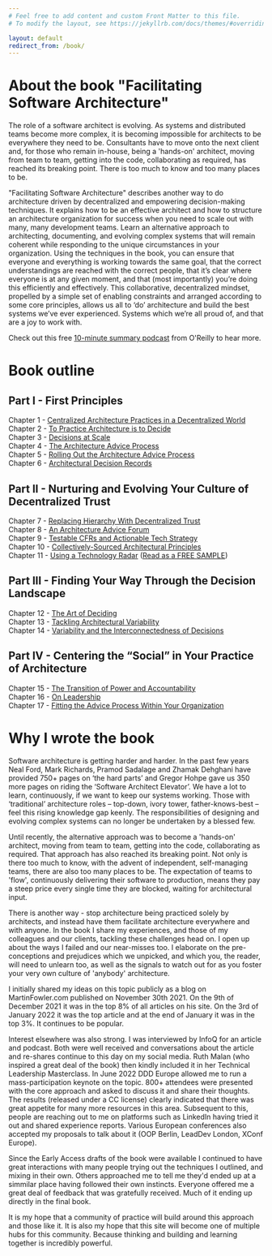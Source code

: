 ```yaml
---
# Feel free to add content and custom Front Matter to this file.
# To modify the layout, see https://jekyllrb.com/docs/themes/#overriding-theme-defaults

layout: default
redirect_from: /book/
---
```


# About the book "Facilitating Software Architecture"
The role of a software architect is evolving. As systems and distributed teams become more complex, it is becoming impossible for architects to be everywhere they need to be. Consultants have to move onto the next client and, for those who remain in-house, being a 'hands-on' architect, moving from team to team, getting into the code, collaborating as required, has reached its breaking point. There is too much to know and too many places to be.

"Facilitating Software Architecture" describes another way to do architecture driven by decentralized and empowering decision-making techniques. It explains how to be an effective architect and how to structure an architecture organization for success when you need to scale out with many, many development teams. Learn an alternative approach to architecting, documenting, and evolving complex systems that will remain coherent while responding to the unique circumstances in your organization. Using the techniques in the book, you can ensure that everyone and everything is working towards the same goal, that the correct understandings are reached with the correct people, that it’s clear where everyone is at any given moment, and that (most importantly) you’re doing this efficiently and effectively. This collaborative, decentralized mindset, propelled by a simple set of enabling constraints and arranged according to some core principles, allows us all to ‘do’ architecture and build the best systems we’ve ever experienced. Systems which we’re all proud of, and that are a joy to work with.

Check out this free [10-minute summary podcast](https://www.oreilly.com/online-learning/ai-audio-summaries.html) from O'Reilly to hear more. 

# Book outline
## Part I - First Principles
Chapter 1 - [Centralized Architecture Practices in a Decentralized World](https://learning.oreilly.com/library/view/facilitating-software-architecture/9781098151850/ch01.html)<br/>
Chapter 2 - [To Practice Architecture is to Decide](https://learning.oreilly.com/library/view/facilitating-software-architecture/9781098151850/ch02.html)<br/>
Chapter 3 - [Decisions at Scale](https://learning.oreilly.com/library/view/facilitating-software-architecture/9781098151850/ch03.html)<br/>
Chapter 4 - [The Architecture Advice Process](https://learning.oreilly.com/library/view/facilitating-software-architecture/9781098151850/ch04.html)<br/>
Chapter 5 - [Rolling Out the Architecture Advice Process](https://learning.oreilly.com/library/view/facilitating-software-architecture/9781098151850/ch05.html)<br/>
Chapter 6 - [Architectural Decision Records](https://learning.oreilly.com/library/view/facilitating-software-architecture/9781098151850/ch06.html)<br/>
## Part II - Nurturing and Evolving Your Culture of Decentralized Trust
Chapter 7 - [Replacing Hierarchy With Decentralized Trust](https://learning.oreilly.com/library/view/facilitating-software-architecture/9781098151850/ch07.html)<br/>
Chapter 8 - [An Architecture Advice Forum](https://learning.oreilly.com/library/view/facilitating-software-architecture/9781098151850/ch08.html)<br/>
Chapter 9 - [Testable CFRs and Actionable Tech Strategy](https://learning.oreilly.com/library/view/facilitating-software-architecture/9781098151850/ch09.html)<br/>
Chapter 10 - [Collectively-Sourced Architectural Principles](https://learning.oreilly.com/library/view/facilitating-software-architecture/9781098151850/ch10.html)<br/>
Chapter 11 - [Using a Technology Radar](https://learning.oreilly.com/library/view/facilitating-software-architecture/9781098151850/ch11.html) ([Read as a FREE SAMPLE](./assets/pdf/facilitating_software_architecture_11.pdf))<br/>
## Part III - Finding Your Way Through the Decision Landscape
Chapter 12 - [The Art of Deciding](https://learning.oreilly.com/library/view/facilitating-software-architecture/9781098151850/ch12.html)<br/>
Chapter 13 - [Tackling Architectural Variability](https://learning.oreilly.com/library/view/facilitating-software-architecture/9781098151850/ch13.html)<br/>
Chapter 14 - [Variability and the Interconnectedness of Decisions](https://learning.oreilly.com/library/view/facilitating-software-architecture/9781098151850/ch14.html)<br/>
## Part IV - Centering the “Social” in Your Practice of Architecture
Chapter 15 - [The Transition of Power and Accountability](https://learning.oreilly.com/library/view/facilitating-software-architecture/9781098151850/ch15.html)<br/>
Chapter 16 - [On Leadership](https://learning.oreilly.com/library/view/facilitating-software-architecture/9781098151850/ch16.html)<br/>
Chapter 17 - [Fitting the Advice Process Within Your Organization](https://learning.oreilly.com/library/view/facilitating-software-architecture/9781098151850/ch17.html)<br/>

# Why I wrote the book
Software architecture is getting harder and harder. In the past few years Neal Ford, Mark Richards, Pramod Sadalage and Zhamak Dehghani have provided 750+ pages on ‘the hard parts’ and Gregor Hohpe gave us 350 more pages on riding the ‘Software Architect Elevator’. We have a lot to learn, continuously, if we want to keep our systems working. Those with ‘traditional’ architecture roles – top-down, ivory tower, father-knows-best – feel this rising knowledge gap keenly. The responsibilities of designing and evolving complex systems can no longer be undertaken by a blessed few.

Until recently, the alternative approach was to become a 'hands-on' architect, moving from team to team, getting into the code, collaborating as required. That approach has also reached its breaking point. Not only is there too much to know, with the advent of independent, self-managing teams, there are also too many places to be. The expectation of teams to 'flow', continuously delivering their software to production, means they pay a steep price every single time they are blocked, waiting for architectural input.

There is another way - stop architecture being practiced solely by architects, and instead have them facilitate architecture everywhere and with anyone. In the book I share my experiences, and those of my colleagues and our clients, tackling these challenges head on. I open up about the ways I failed and our near-misses too. I elaborate on the pre-conceptions and prejudices which we unpicked, and which you, the reader, will need to unlearn too, as well as the signals to watch out for as you foster your very own culture of 'anybody' architecture.

I initially shared my ideas on this topic publicly as a blog on MartinFowler.com published on November 30th 2021. On the 9th of December 2021 it was in the top 8% of all articles on his site. On the 3rd of January 2022 it was the top article and at the end of January it was in the top 3%. It continues to be popular.

Interest elsewhere was also strong. I was interviewed by InfoQ for an article and podcast.  Both were well received and conversations about the article and re-shares continue to this day on my social media. Ruth Malan (who inspired a great deal of the book) then kindly included it in her Technical Leadership Masterclass. In June 2022 DDD Europe allowed me to run a mass-participation keynote on the topic. 800+ attendees were presented with the core approach and asked to discuss it and share their thoughts. The results (released under a CC license) clearly indicated that there was great appetite for many more resources in this area.  Subsequent to this, people are reaching out to me on platforms such as LinkedIn having tried it out and shared experience reports. Various European conferences also accepted my proposals to talk about it (OOP Berlin, LeadDev London, XConf Europe). 

Since the Early Access drafts of the book were available I continued to have great interactions with many people trying out the techniques I outlined, and mixing in their own. Others approached me to tell me they'd ended up at a simmilar place having followed their own instincts. Everyone offered me a great deal of feedback that was gratefully received. Much of it ending up directly in the final book.

It is my hope that a community of practice will build around this approach and those like it. It is also my hope that this site will become one of multiple hubs for this community. Because thinking and building and learning together is incredibly powerful.
